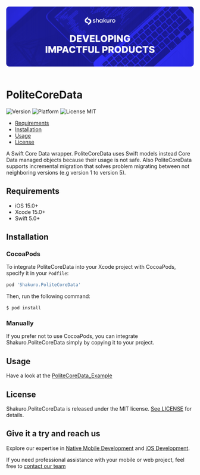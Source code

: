 ![Shakuro PoliteCoreData](title_image.png)
<br><br>
# PoliteCoreData
![Version](https://img.shields.io/badge/version-1.9.1-blue.svg)
![Platform](https://img.shields.io/badge/platform-iOS-lightgrey.svg)
![License MIT](https://img.shields.io/badge/license-MIT-green.svg)

- [Requirements](#requirements)
- [Installation](#installation)
- [Usage](#usage)
- [License](#license)

A Swift Core Data wrapper. PoliteCoreData uses Swift models instead Core Data managed objects because their usage is not safe. Also PoliteCoreData supports incremental migration that solves problem migrating between not neighboring versions (e.g version 1 to version 5).

## Requirements

- iOS 15.0+
- Xcode 15.0+
- Swift 5.0+

## Installation

### CocoaPods

To integrate PoliteCoreData into your Xcode project with CocoaPods, specify it in your `Podfile`:

```ruby
pod 'Shakuro.PoliteCoreData'
```

Then, run the following command:

```bash
$ pod install
```

### Manually

If you prefer not to use CocoaPods, you can integrate Shakuro.PoliteCoreData simply by copying it to your project.

## Usage

Have a look at the [PoliteCoreData_Example](https://github.com/shakurocom/PoliteCoreData/tree/master/PoliteCoreData_Example)

## License

Shakuro.PoliteCoreData is released under the MIT license. [See LICENSE](https://github.com/shakurocom/PoliteCoreData/blob/master/LICENSE.md) for details.

## Give it a try and reach us

Explore our expertise in <a href="https://shakuro.com/services/native-mobile-development/?utm_source=github&utm_medium=repository&utm_campaign=polite-core-data">Native Mobile Development</a> and <a href="https://shakuro.com/services/ios-dev/?utm_source=github&utm_medium=repository&utm_campaign=polite-core-data">iOS Development</a>.</p>

If you need professional assistance with your mobile or web project, feel free to <a href="https://shakuro.com/get-in-touch/?utm_source=github&utm_medium=repository&utm_campaign=polite-core-data">contact our team</a>

